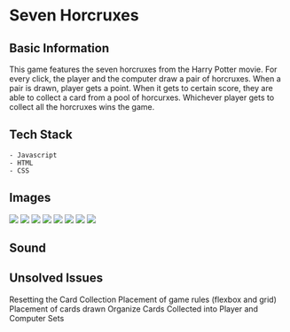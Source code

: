 # Seven Horcruxes

## Basic Information

This game features the seven horcruxes from the Harry Potter movie. For every click, the player and the computer draw a pair of horcruxes. When a pair is drawn, player gets a point. When it gets to certain score, they are able to  collect a card from a pool of horcurxes. Whichever player gets to collect all the horcruxes wins the game.

## Tech Stack
    - Javascript
    - HTML
    - CSS

## Images

![](Images/Harry%20Potter.jpg)
![](Images/Hogwarts.jpg)
![](Images/Hufflepuff's%20cup.jpg)
![](Images/Nagini.jpg)
![](Images/Tom%20M%20Riddle%20diary.jpg)
![](Images/Voldemort's%20ring.jpg)
![](Images/Pendant%20Horcrux.jpg)
![](Images/Ravenclaw%20Diadem.jpg)

## Sound

[](Sound/Harry_Potter_Theme_Song_Hedwigs_Theme.mp3)

## Unsolved Issues

Resetting the Card Collection
Placement of game rules (flexbox and grid)
Placement of cards drawn
Organize Cards Collected into Player and Computer Sets